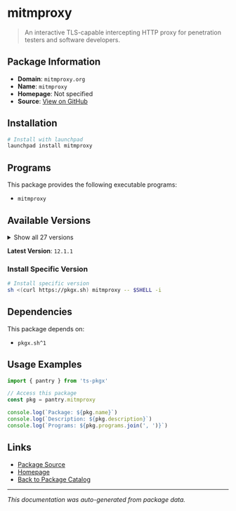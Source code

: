 # mitmproxy

> An interactive TLS-capable intercepting HTTP proxy for penetration testers and software developers.

## Package Information

- **Domain**: `mitmproxy.org`
- **Name**: `mitmproxy`
- **Homepage**: Not specified
- **Source**: [View on GitHub](https://github.com/pkgxdev/pantry/tree/main/projects/mitmproxy.org/package.yml)

## Installation

```bash
# Install with launchpad
launchpad install mitmproxy
```

## Programs

This package provides the following executable programs:

- `mitmproxy`

## Available Versions

<details>
<summary>Show all 27 versions</summary>

- `12.1.1`, `12.1.0`, `12.0.1`, `12.0.0`, `11.1.3`
- `11.1.2`, `11.1.1`, `11.1.0`, `11.0.2`, `11.0.1`
- `11.0.0`, `10.4.2`, `10.4.1`, `10.4.0`, `10.3.0`
- `10.2.4`, `10.2.3`, `10.2.2`, `10.2.1`, `10.2.0`
- `10.1.6`, `10.1.5`, `10.1.4`, `10.1.3`, `10.1.2`
- `10.1.1`, `10.1.0`

</details>

**Latest Version**: `12.1.1`

### Install Specific Version

```bash
# Install specific version
sh <(curl https://pkgx.sh) mitmproxy -- $SHELL -i
```

## Dependencies

This package depends on:

- `pkgx.sh^1`

## Usage Examples

```typescript
import { pantry } from 'ts-pkgx'

// Access this package
const pkg = pantry.mitmproxy

console.log(`Package: ${pkg.name}`)
console.log(`Description: ${pkg.description}`)
console.log(`Programs: ${pkg.programs.join(', ')}`)
```

## Links

- [Package Source](https://github.com/pkgxdev/pantry/tree/main/projects/mitmproxy.org/package.yml)
- [Homepage](#)
- [Back to Package Catalog](../../package-catalog.md)

---

*This documentation was auto-generated from package data.*
